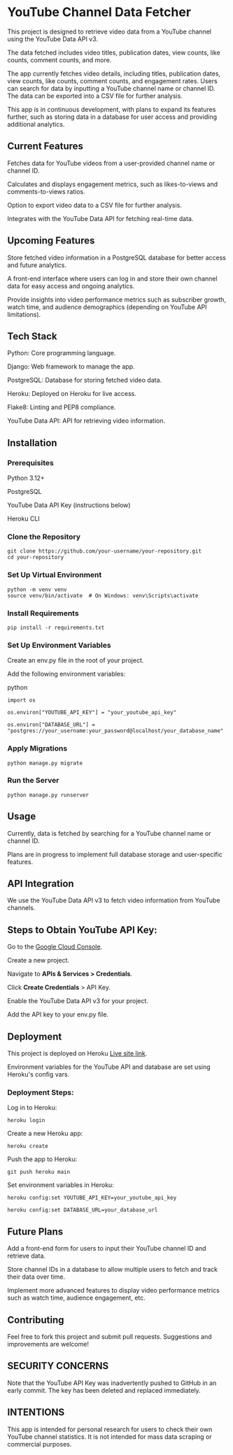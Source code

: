 # YouTube Channel Data Fetcher

This project is designed to retrieve video data from a YouTube channel using the YouTube Data API v3.

The data fetched includes video titles, publication dates, view counts, like counts, comment counts, and more.

The app currently fetches video details, including titles, publication dates, view counts, like counts, comment counts, and engagement rates. Users can search for data by inputting a YouTube channel name or channel ID. The data can be exported into a CSV file for further analysis.

This app is in continuous development, with plans to expand its features further, such as storing data in a database for user access and providing additional analytics.

## Current Features

Fetches data for YouTube videos from a user-provided channel name or channel ID.

Calculates and displays engagement metrics, such as likes-to-views and comments-to-views ratios.

Option to export video data to a CSV file for further analysis.

Integrates with the YouTube Data API for fetching real-time data.

## Upcoming Features

Store fetched video information in a PostgreSQL database for better access and future analytics.

A front-end interface where users can log in and store their own channel data for easy access and ongoing analytics.

Provide insights into video performance metrics such as subscriber growth, watch time, and audience demographics (depending on YouTube API limitations).

## Tech Stack

Python: Core programming language.

Django: Web framework to manage the app.

PostgreSQL: Database for storing fetched video data.

Heroku: Deployed on Heroku for live access.

Flake8: Linting and PEP8 compliance.

YouTube Data API: API for retrieving video information.

## Installation

### Prerequisites

Python 3.12+

PostgreSQL

YouTube Data API Key (instructions below)

Heroku CLI

### Clone the Repository

```
git clone https://github.com/your-username/your-repository.git
cd your-repository
```

### Set Up Virtual Environment

```
python -m venv venv
source venv/bin/activate  # On Windows: venv\Scripts\activate
```

### Install Requirements

```
pip install -r requirements.txt
```

### Set Up Environment Variables

Create an env.py file in the root of your project.

Add the following environment variables:

python

```
import os

os.environ["YOUTUBE_API_KEY"] = "your_youtube_api_key"

os.environ["DATABASE_URL"] = "postgres://your_username:your_password@localhost/your_database_name"
```

### Apply Migrations

```
python manage.py migrate
```

### Run the Server

```
python manage.py runserver
```

## Usage

Currently, data is fetched by searching for a YouTube channel name or channel ID.

Plans are in progress to implement full database storage and user-specific features.

## API Integration

We use the YouTube Data API v3 to fetch video information from YouTube channels.

## Steps to Obtain YouTube API Key:

Go to the [Google Cloud Console](https://console.cloud.google.com/).

Create a new project.

Navigate to **APIs & Services > Credentials**.

Click **Create Credentials** > API Key.

Enable the YouTube Data API v3 for your project.

Add the API key to your env.py file.

## Deployment

This project is deployed on Heroku [Live site link](https://ljreach-61418f22471b.herokuapp.com/).

Environment variables for the YouTube API and database are set using Heroku's config vars.

### Deployment Steps:

Log in to Heroku:

```
heroku login
```

Create a new Heroku app:

```
heroku create
```

Push the app to Heroku:

```
git push heroku main
```

Set environment variables in Heroku:

```
heroku config:set YOUTUBE_API_KEY=your_youtube_api_key

heroku config:set DATABASE_URL=your_database_url
```

## Future Plans

Add a front-end form for users to input their YouTube channel ID and retrieve data.

Store channel IDs in a database to allow multiple users to fetch and track their data over time.

Implement more advanced features to display video performance metrics such as watch time, audience engagement, etc.

## Contributing

Feel free to fork this project and submit pull requests. Suggestions and improvements are welcome!

## SECURITY CONCERNS

Note that the YouTube API Key was inadvertently pushed to GitHub in an early commit. The key has been deleted and replaced immediately.

## INTENTIONS

This app is intended for personal research for users to check their own YouTube channel statistics. It is not intended for mass data scraping or commercial purposes.
